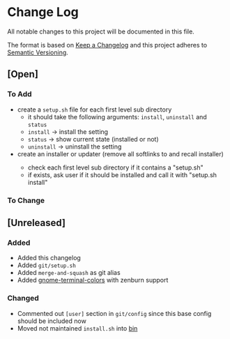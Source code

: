 # Change Log

All notable changes to this project will be documented in this file.

The format is based on [Keep a Changelog](http://keepachangelog.com/)
and this project adheres to [Semantic Versioning](http://semver.org/).

## [Open]

### To Add

* create a `setup.sh` file for each first level sub directory
  * it should take the following arguments: `install`, `uninstall` and `status`
  * `install` -> install the setting
  * `status` -> show current state (installed or not)
  * `uninstall` -> uninstall the setting
* create an installer or updater (remove all softlinks to <path> and recall installer)
  * check each first level sub directory if it contains a "setup.sh"
  * if exists, ask user if it should be installed and call it with "setup.sh install"

### To Change

## [Unreleased]

### Added

* Added this changelog
* Added `git/setup.sh`
* Added `merge-and-squash` as git alias
* Added [gnome-terminal-colors](https://github.com/gnumoksha/gnome-terminal-colors) with zenburn support

### Changed

* Commented out `[user]` section in `git/config` since this base config should be included now
* Moved not maintained `install.sh` into [bin](bin/)
